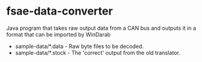 fsae-data-converter
===================

Java program that takes raw output data from a CAN bus and outputs it in a format that can be imported by WinDarab

 - sample-data/*.data - Raw byte files to be decoded.
 - sample-data/*.stock - The 'correct' output from the old translator.
